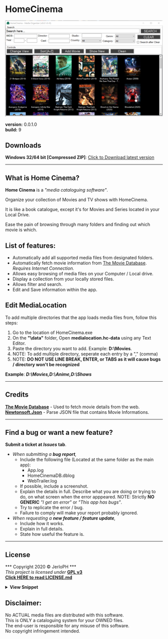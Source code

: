 # HomeCinema

<img src="/data/screenshot01.PNG"></img>

**version:**	0.0.1.0 <br>
**build:**		9

## Downloads

**Windows 32/64 bit [Compressed ZIP]**: [Click to Download latest version](https://github.com/JerloPH/HomeCinema/releases/download/v0.0.1.0/HomeCinema-Windows_v0.0.1.0.zip "Download, Extract and Open 'HomeCinema' Executable file") <br>

****

## What is Home Cinema?

**Home Cinema** is a *"media cataloguing software"*.

Organize your collection of Movies and TV shows with HomeCinema.

It is like a book catalogue, except it's for Movies and Series located in your Local Drive.

Ease the pain of browsing through many folders and finding out which movie is which.
	
## List of features:
	
- Automatically add all supported media files from designated folders.
- Automatically fetch movie information from [The Movie Database](https://www.themoviedb.org/). *Requires Internet Connection.*
- Allows easy browsing of media files on your Computer / Local drive.
- Display a collection from your locally stored files.
- Allows filter and search.
- Edit and Save information within the app.

## Edit MediaLocation

To add multiple directories that the app loads media files from, follow this steps: <br>

1. Go to the location of HomeCinema.exe
2. On the **"\data"** folder, Open **medialocation.hc-data** using any Text Editor.
3. Paste the directory you want to add. Example: **D:\Movies**.
4. NOTE: To add multiple directory, seperate each entry by a "," (comma)
5. NOTE: **DO NOT USE LINE BREAK, ENTER, or TABS as it will cause bugs / directory won't be recognized**

**Example**: ***D:\Movies,D:\Anime,D:\Shows***

****

## Credits

[**The Movie Database**](https://www.themoviedb.org/) - Used to fetch movie details from the web. <br>
[**Newtonsoft.Json**](https://www.newtonsoft.com/json) - Parse JSON file that contains Movie Informations.

****

## Find a bug or want a new feature?

**Submit a ticket at *Issues* tab**.
- *When submitting a **bug report**,*
  - Include the following file (Located at the same folder as the main app):
    - App.log
	- HomeCinemaDB.dblog
	- WebTrailer.log
  - If possible, include a screenshot.
  - Explain the details in full. Describe what you are doing or trying to do, on what screen when the error apppeared.
    NOTE: Strictly **NO GENERIC** *"I get an error"* or *"This app has bugs"*.
  - Try to replicate the error / bug.
  - Failure to comply will make your report probably ignored.
- *When requesting a **new feature / feature update**,*
  - Include how it works.
  - Explain in full details.
  - State how useful the feature is.

****

## License

*** Copyright 2020 © JerloPH *** <br>
*This project is licensed under* **[GPL v3](https://www.gnu.org/licenses/gpl-3.0.html)** <br>
**[Click HERE to read LICENSE.md](/LICENSE.md)**

<details>
	<summary> <b>View Snippet</b> </summary>
	
    ** HomeCinema - Organize your Movie Collection **
    Copyright (C) 2020  JerloPH (https://github.com/JerloPH)

    This program is free software: you can redistribute it and/or modify
    it under the terms of the GNU General Public License as published by
    the Free Software Foundation, either version 3 of the License, or
    (at your option) any later version.

    This program is distributed in the hope that it will be useful,
    but WITHOUT ANY WARRANTY; without even the implied warranty of
    MERCHANTABILITY or FITNESS FOR A PARTICULAR PURPOSE.  See the
    GNU General Public License for more details.

    You should have received a copy of the GNU General Public License
    along with this program.  If not, see <https://www.gnu.org/licenses/>.
</details>

## Disclaimer:

No ACTUAL media files are distributed with this software. <br>
This is ONLY a cataloguing system for your OWNED files. <br>
The end-user is responsible for any misuse of this software. <br>
No copyright infringement intended.
